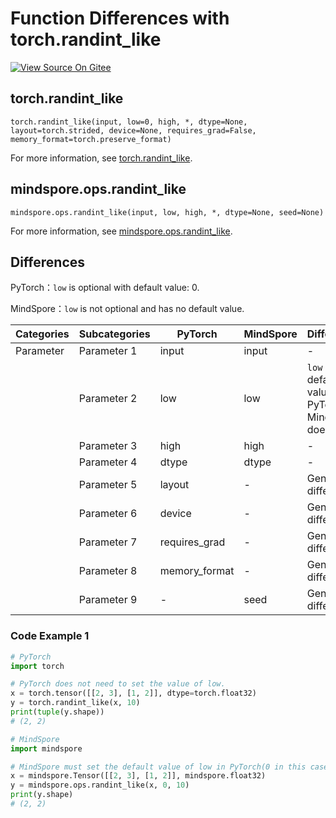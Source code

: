 # Function Differences with torch.randint_like

[![View Source On Gitee](https://mindspore-website.obs.cn-north-4.myhuaweicloud.com/website-images/r1.11/resource/_static/logo_source.png)](https://gitee.com/mindspore/docs/blob/r1.11/docs/mindspore/source_en/note/api_mapping/pytorch_diff/randint_like.md)

## torch.randint_like

```text
torch.randint_like(input, low=0, high, *, dtype=None, layout=torch.strided, device=None, requires_grad=False, memory_format=torch.preserve_format)
```

For more information,
see [torch.randint_like](https://pytorch.org/docs/1.8.1/generated/torch.randint_like.html#torch.randint_like).

## mindspore.ops.randint_like

```text
mindspore.ops.randint_like(input, low, high, *, dtype=None, seed=None)
```

For more information,
see [mindspore.ops.randint_like](https://www.mindspore.cn/docs/zh-CN/r1.11/api_python/ops/mindspore.ops.randint_like.html#mindspore.ops.randint_like).

## Differences

PyTorch：`low` is optional with default value: 0.

MindSpore：`low` is not optional and has no default value.

| Categories | Subcategories | PyTorch       | MindSpore | Differences                                               |
|------------|---------------|---------------|-----------|-----------------------------------------------------------|
| Parameter  | Parameter 1   | input         | input     | -                                                         |
|            | Parameter 2   | low           | low       | `low` has default value 0 in PyTorch, MindSpore does not. |
|            | Parameter 3   | high          | high      | -                                                         |
|            | Parameter 4   | dtype         | dtype     | -                                                         |
|            | Parameter 5   | layout        | -         | General difference                                        |
|            | Parameter 6   | device        | -         | General difference                                        |
|            | Parameter 7   | requires_grad | -         | General difference                                        |
|            | Parameter 8   | memory_format | -         | General difference                                        |
|            | Parameter 9   | -             | seed      | General difference                                        |

### Code Example 1

```python
# PyTorch
import torch

# PyTorch does not need to set the value of low.
x = torch.tensor([[2, 3], [1, 2]], dtype=torch.float32)
y = torch.randint_like(x, 10)
print(tuple(y.shape))
# (2, 2)

# MindSpore
import mindspore

# MindSpore must set the default value of low in PyTorch(0 in this case), as one of the inputs.
x = mindspore.Tensor([[2, 3], [1, 2]], mindspore.float32)
y = mindspore.ops.randint_like(x, 0, 10)
print(y.shape)
# (2, 2)
```